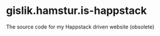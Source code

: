 gislik.hamstur.is-happstack
===========================

The source code for my Happstack driven website (obsolete)
